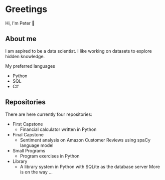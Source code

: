 # Greetings 
Hi, I'm Peter 👋 

## About me
I am aspired to be a data scientist. I like working on datasets to explore hidden knowledge.

My preferred languages
- Python
- SQL
- C#

## Repositories
There are here currently four repositories:
- First Capstone
  - Financial calculator written in Python
- Final Capstone
  - Sentiment analysis on Amazon Customer Reviews using spaCy language model
- Small Programs
  - Program exercises in Python
- Library
  - A library system in Python with SQLite as the database server
More is on the way ...


<!--
**LFP-Yu/LFP-Yu** is a ✨ _special_ ✨ repository because its `README.md` (this file) appears on your GitHub profile.

Here are some ideas to get you started:

- 🔭 I’m currently working on ...
- 🌱 I’m currently learning ...
- 👯 I’m looking to collaborate on ...
- 🤔 I’m looking for help with ...
- 💬 Ask me about ...
- 📫 How to reach me: ...
- 😄 Pronouns: ...
- ⚡ Fun fact: ...
-->
